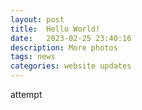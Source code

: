 ```yaml
---
layout: post
title:  Hello World!
date:   2023-02-25 23:40:16
description: More photos
tags: news
categories: website updates
---
```

  attempt
